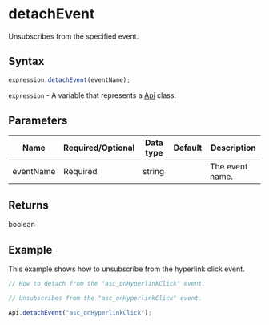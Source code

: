 # detachEvent

Unsubscribes from the specified event.

## Syntax

```javascript
expression.detachEvent(eventName);
```

`expression` - A variable that represents a [Api](../Api.md) class.

## Parameters

| **Name** | **Required/Optional** | **Data type** | **Default** | **Description** |
| ------------- | ------------- | ------------- | ------------- | ------------- |
| eventName | Required | string |  | The event name. |

## Returns

boolean

## Example

This example shows how to unsubscribe from the hyperlink click event.

```javascript editor-docx
// How to detach from the "asc_onHyperlinkClick" event.

// Unsubscribes from the "asc_onHyperlinkClick" event.

Api.detachEvent("asc_onHyperlinkClick");
```

